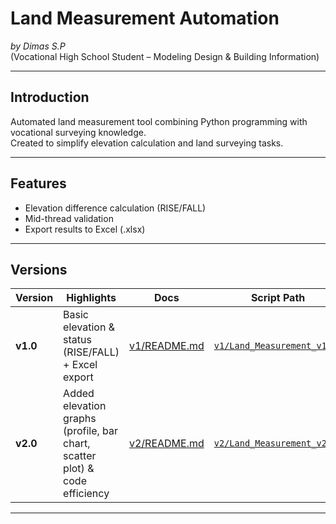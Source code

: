 # Land Measurement Automation  
*by Dimas S.P*  
(Vocational High School Student – Modeling Design & Building Information)

---

## Introduction

Automated land measurement tool combining Python programming with vocational surveying knowledge.  
Created to simplify elevation calculation and land surveying tasks.

---

## Features

- Elevation difference calculation (RISE/FALL)  
- Mid-thread validation  
- Export results to Excel (.xlsx)  

---

## Versions

| Version | Highlights                                                        | Docs                                   | Script Path                                   |
| ------- | ----------------------------------------------------------------- | -------------------------------------- | ---------------------------------------------- |
| **v1.0**  | Basic elevation & status (RISE/FALL) + Excel export               | [v1/README.md](./v1/README.md)         | [`v1/Land_Measurement_v1.py`](./v1/Land_Measurement_v1.py) |
| **v2.0**  | Added elevation graphs (profile, bar chart, scatter plot) & code efficiency | [v2/README.md](./v2/README.md)         | [`v2/Land_Measurement_v2.py`](./v2/Land_Measurement_v2.py) |

---

